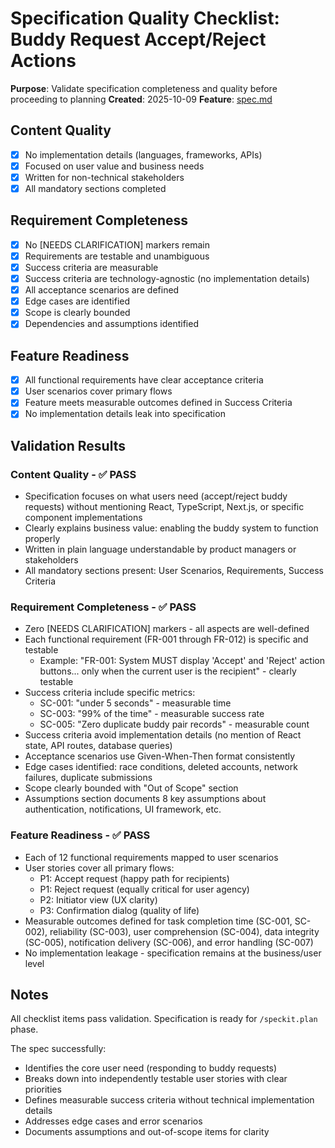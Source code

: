 # Specification Quality Checklist: Buddy Request Accept/Reject Actions

**Purpose**: Validate specification completeness and quality before proceeding to planning
**Created**: 2025-10-09
**Feature**: [spec.md](../spec.md)

## Content Quality

- [x] No implementation details (languages, frameworks, APIs)
- [x] Focused on user value and business needs
- [x] Written for non-technical stakeholders
- [x] All mandatory sections completed

## Requirement Completeness

- [x] No [NEEDS CLARIFICATION] markers remain
- [x] Requirements are testable and unambiguous
- [x] Success criteria are measurable
- [x] Success criteria are technology-agnostic (no implementation details)
- [x] All acceptance scenarios are defined
- [x] Edge cases are identified
- [x] Scope is clearly bounded
- [x] Dependencies and assumptions identified

## Feature Readiness

- [x] All functional requirements have clear acceptance criteria
- [x] User scenarios cover primary flows
- [x] Feature meets measurable outcomes defined in Success Criteria
- [x] No implementation details leak into specification

## Validation Results

### Content Quality - ✅ PASS

- Specification focuses on what users need (accept/reject buddy requests) without mentioning React, TypeScript, Next.js, or specific component implementations
- Clearly explains business value: enabling the buddy system to function properly
- Written in plain language understandable by product managers or stakeholders
- All mandatory sections present: User Scenarios, Requirements, Success Criteria

### Requirement Completeness - ✅ PASS

- Zero [NEEDS CLARIFICATION] markers - all aspects are well-defined
- Each functional requirement (FR-001 through FR-012) is specific and testable
  - Example: "FR-001: System MUST display 'Accept' and 'Reject' action buttons... only when the current user is the recipient" - clearly testable
- Success criteria include specific metrics:
  - SC-001: "under 5 seconds" - measurable time
  - SC-003: "99% of the time" - measurable success rate
  - SC-005: "Zero duplicate buddy pair records" - measurable count
- Success criteria avoid implementation details (no mention of React state, API routes, database queries)
- Acceptance scenarios use Given-When-Then format consistently
- Edge cases identified: race conditions, deleted accounts, network failures, duplicate submissions
- Scope clearly bounded with "Out of Scope" section
- Assumptions section documents 8 key assumptions about authentication, notifications, UI framework, etc.

### Feature Readiness - ✅ PASS

- Each of 12 functional requirements mapped to user scenarios
- User stories cover all primary flows:
  - P1: Accept request (happy path for recipients)
  - P1: Reject request (equally critical for user agency)
  - P2: Initiator view (UX clarity)
  - P3: Confirmation dialog (quality of life)
- Measurable outcomes defined for task completion time (SC-001, SC-002), reliability (SC-003), user comprehension (SC-004), data integrity (SC-005), notification delivery (SC-006), and error handling (SC-007)
- No implementation leakage - specification remains at the business/user level

## Notes

All checklist items pass validation. Specification is ready for `/speckit.plan` phase.

The spec successfully:
- Identifies the core user need (responding to buddy requests)
- Breaks down into independently testable user stories with clear priorities
- Defines measurable success criteria without technical implementation details
- Addresses edge cases and error scenarios
- Documents assumptions and out-of-scope items for clarity

